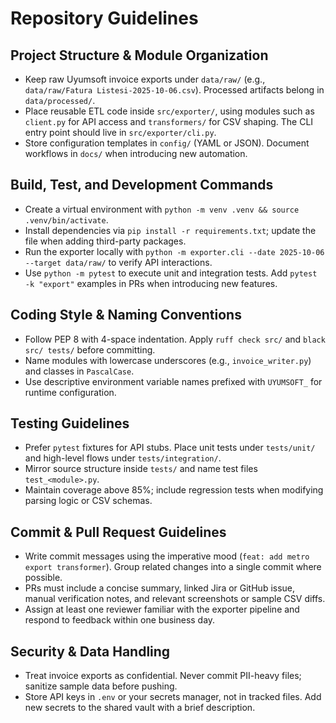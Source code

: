 # Repository Guidelines

## Project Structure & Module Organization

- Keep raw Uyumsoft invoice exports under `data/raw/` (e.g., `data/raw/Fatura Listesi-2025-10-06.csv`). Processed artifacts belong in `data/processed/`.
- Place reusable ETL code inside `src/exporter/`, using modules such as `client.py` for API access and `transformers/` for CSV shaping. The CLI entry point should live in `src/exporter/cli.py`.
- Store configuration templates in `config/` (YAML or JSON). Document workflows in `docs/` when introducing new automation.

## Build, Test, and Development Commands

- Create a virtual environment with `python -m venv .venv && source .venv/bin/activate`.
- Install dependencies via `pip install -r requirements.txt`; update the file when adding third-party packages.
- Run the exporter locally with `python -m exporter.cli --date 2025-10-06 --target data/raw/` to verify API interactions.
- Use `python -m pytest` to execute unit and integration tests. Add `pytest -k "export"` examples in PRs when introducing new features.

## Coding Style & Naming Conventions

- Follow PEP 8 with 4-space indentation. Apply `ruff check src/` and `black src/ tests/` before committing.
- Name modules with lowercase underscores (e.g., `invoice_writer.py`) and classes in `PascalCase`.
- Use descriptive environment variable names prefixed with `UYUMSOFT_` for runtime configuration.

## Testing Guidelines

- Prefer `pytest` fixtures for API stubs. Place unit tests under `tests/unit/` and high-level flows under `tests/integration/`.
- Mirror source structure inside `tests/` and name test files `test_<module>.py`.
- Maintain coverage above 85%; include regression tests when modifying parsing logic or CSV schemas.

## Commit & Pull Request Guidelines

- Write commit messages using the imperative mood (`feat: add metro export transformer`). Group related changes into a single commit where possible.
- PRs must include a concise summary, linked Jira or GitHub issue, manual verification notes, and relevant screenshots or sample CSV diffs.
- Assign at least one reviewer familiar with the exporter pipeline and respond to feedback within one business day.

## Security & Data Handling

- Treat invoice exports as confidential. Never commit PII-heavy files; sanitize sample data before pushing.
- Store API keys in `.env` or your secrets manager, not in tracked files. Add new secrets to the shared vault with a brief description.
